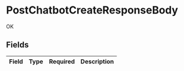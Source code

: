 # PostChatbotCreateResponseBody

OK


## Fields

| Field       | Type        | Required    | Description |
| ----------- | ----------- | ----------- | ----------- |
